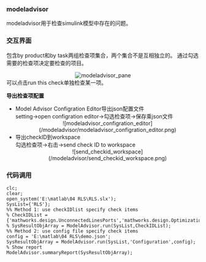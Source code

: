 ### modeladvisor
modeladvisor用于检查simulink模型中存在的问题。  
### 交互界面
包含by product和by task两组检查项集合，两个集合不是互相独立的。
通过勾选需要的检查项决定要检查的项目。  
	<center> 
	![modeladvisor_pane](/modeladvisor/modeladvisor_pane.png)
	</center> 
可以点击run this check单独检查某一项。  

**导出检查项配置**  

- Model Advisor Configration Editor导出json配置文件  
setting->open configration editor->勾选检查项->保存乘json文件  
	<center> 
	![modeladvisor_configration_editor](/modeladvisor/modeladvisor_configration_editor.png)
	</center>
- 导出checkID到workspace  
勾选检查项->右击->send check ID to workspace  
	<center> 
	![send_checkid_workspace](/modeladvisor/send_checkid_workspace.png)
	</center>


### 代码调用
```
clc;
clear;
open_system('E:\matlab\04 RLS\RLS.slx');
SysList={'RLS'};
%% Method 1: use checkIDlist specify check items
% CheckIDList ={'mathworks.design.UnconnectedLinesPorts','mathworks.design.OptimizationSettings'};
% SysResultObjArray = ModelAdvisor.run(SysList,CheckIDList);
%% Method 2: use config file specify check items
config = 'E:\matlab\04 RLS\demo.json';
SysResultObjArray = ModelAdvisor.run(SysList,'Configuration',config);
% Show report
ModelAdvisor.summaryReport(SysResultObjArray);
```